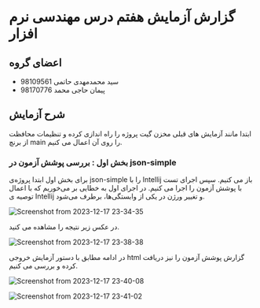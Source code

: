# گزارش آزمایش هفتم درس مهندسی نرم افزار

## اعضای گروه

+ سید محمدمهدی حاتمی 98109561
+ پیمان حاجی محمد 98170776

## شرح آزمایش 
ابتدا مانند آزمایش های قبلی مخزن گیت پروژه را راه اندازی کرده و تنظیمات محافظت از برنچ main را روی آن اعمال می کنیم. 

### بخش اول :‌ بررسی پوشش آزمون در json-simple 
برای بخش اول ابتدا پروژه‌ی json-simple را با Intellij باز می کنیم. سپس اجرای تست با پوشش آزمون را اجرا می کنیم. در اجرای اول به خطایی بر می‌خوریم که با اعمال توصیه ی Intellij و تغییر ورژن در یکی از وابستگی‌ها، برطرف می‌شود. 

![Screenshot from 2023-12-17 23-34-35](https://github.com/smmhatami/SE-Lab7/assets/62210297/57308ba0-4726-496d-923b-7df7fdad77f0)

در عکس زیر نتیجه را مشاهده می کنید. 

![Screenshot from 2023-12-17 23-38-38](https://github.com/smmhatami/SE-Lab7/assets/62210297/e7298e0c-9fa3-4847-b7b9-90e5bfbffb47)

در ادامه مطابق با دستور آزمایش خروجی html گزارش پوشش آزمون را نیز دریافت کرده و بررسی می کنیم. 

![Screenshot from 2023-12-17 23-40-08](https://github.com/smmhatami/SE-Lab7/assets/62210297/3cc5eff0-810e-4c08-866e-f0125c8a1483)

![Screenshot from 2023-12-17 23-41-02](https://github.com/smmhatami/SE-Lab7/assets/62210297/57d9c28a-6477-493b-9f5e-2b22a8ceddbd)

